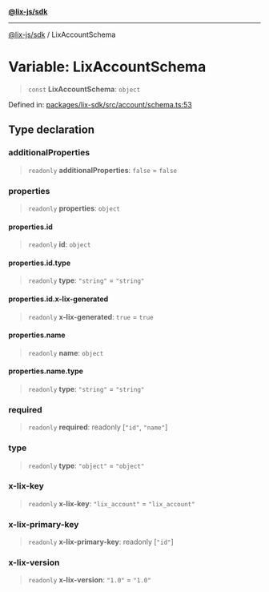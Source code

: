 [**@lix-js/sdk**](../README.md)

***

[@lix-js/sdk](../README.md) / LixAccountSchema

# Variable: LixAccountSchema

> `const` **LixAccountSchema**: `object`

Defined in: [packages/lix-sdk/src/account/schema.ts:53](https://github.com/opral/monorepo/blob/e7cabbd11b2cf40d5b5e9666e006c5433c18e5da/packages/lix-sdk/src/account/schema.ts#L53)

## Type declaration

### additionalProperties

> `readonly` **additionalProperties**: `false` = `false`

### properties

> `readonly` **properties**: `object`

#### properties.id

> `readonly` **id**: `object`

#### properties.id.type

> `readonly` **type**: `"string"` = `"string"`

#### properties.id.x-lix-generated

> `readonly` **x-lix-generated**: `true` = `true`

#### properties.name

> `readonly` **name**: `object`

#### properties.name.type

> `readonly` **type**: `"string"` = `"string"`

### required

> `readonly` **required**: readonly \[`"id"`, `"name"`\]

### type

> `readonly` **type**: `"object"` = `"object"`

### x-lix-key

> `readonly` **x-lix-key**: `"lix_account"` = `"lix_account"`

### x-lix-primary-key

> `readonly` **x-lix-primary-key**: readonly \[`"id"`\]

### x-lix-version

> `readonly` **x-lix-version**: `"1.0"` = `"1.0"`
